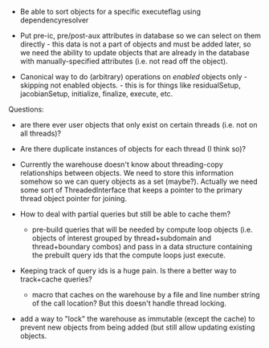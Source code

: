 
* Be able to sort objects for a specific executeflag using dependencyresolver

* Put pre-ic, pre/post-aux attributes in database so we can select on them directly - this data is
  not a part of objects and must be added later, so we need the ability to update objects that are
  already in the database with manually-specified attributes (i.e. not read off the object).

* Canonical way to do (arbitrary) operations on  _enabled_ objects only - skipping not enabled objects. - this
  is for things like residualSetup, jacobianSetup, initialize, finalize, execute, etc.

Questions:
- are there ever user objects that only exist on certain threads (i.e. not on all threads)?
- Are there duplicate instances of objects for each thread (I think so)?
- Currently the warehouse doesn't know about threading-copy relationships between objects.  We
    need to store this information somehow so we can query objects as a set (maybe?).  Actually
    we need some sort of ThreadedInterface that keeps a pointer to the primary thread object
    pointer for joining.

- How to deal with partial queries but still be able to cache them?
    - pre-build queries that will be needed by compute loop objects (i.e. objects of interest
        grouped by thread+subdomain and thread+boundary combos) and pass in a data structure
        containing the prebuilt query ids that the compute loops just execute.

- Keeping track of query ids is a huge pain.  Is there a better way to track+cache queries?
    - macro that caches on the warehouse by a file and line number string of the call location?
        But this doesn't handle thread locking.

- add a way to "lock" the warehouse as immutable (except the cache) to prevent new objects from
    being added (but still allow updating existing objects.
